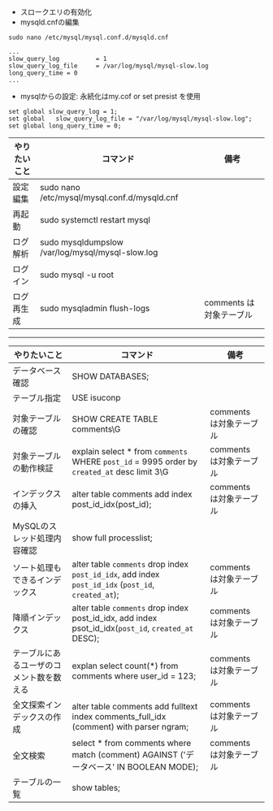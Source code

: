 - スロークエリの有効化
 - mysqld.cnfの編集
  ```
  sudo nano /etc/mysql/mysql.conf.d/mysqld.cnf

  ...
  slow_query_log          = 1
  slow_query_log_file     = /var/log/mysql/mysql-slow.log
  long_query_time = 0
  ...
  ```
 - mysqlからの設定: 永続化はmy.cof or set presist を使用
  ```
  set global slow_query_log = 1;
  set global   slow_query_log_file = "/var/log/mysql/mysql-slow.log";
  set global long_query_time = 0;
  ```

|  やりたいこと  |     コマンド      | 備考 |
| --- | ----------- | ------- |
| 設定編集    | sudo nano /etc/mysql/mysql.conf.d/mysqld.cnf |       |
| 再起動    | sudo systemctl restart mysql |       |
|  ログ解析   | sudo mysqldumpslow /var/log/mysql/mysql-slow.log |       |
| ログイン    | sudo mysql -u root |      |
| ログ再生成 | sudo mysqladmin flush-logs |  comments は対象テーブル |

---
|  やりたいこと  |     コマンド      | 備考 |
| --- | ----------- | ------- |
| データベース確認    | SHOW DATABASES; |   |
| テーブル指定    | USE isuconp |      |
| 対象テーブルの確認 | SHOW CREATE TABLE comments\G |  comments は対象テーブル |
| 対象テーブルの動作検証 | explain select * from `comments` WHERE `post_id` = 9995 order by `created_at` desc limit 3\G |  comments は対象テーブル |
| インデックスの挿入 | alter table comments add index post_id_idx(post_id); |  comments は対象テーブル |
| MySQLのスレッド処理内容確認 | show full processlist; |  |
| ソート処理もできるインデックス | alter table `comments` drop index `post_id_idx`, add index `post_id_idx` (`post_id`, `created_at`); |  comments は対象テーブル |
| 降順インデックス |  alter table `comments` drop index post_id_idx, add index psot_id_idx(`post_id`, `created_at` DESC); |  comments は対象テーブル |
| テーブルにあるユーザのコメント数を数える |   explan select count(*) from comments where user_id = 123; |  comments は対象テーブル |
| 全文探索インデックスの作成 | alter table comments add fulltext index comments_full_idx (comment) with parser ngram; |  comments は対象テーブル |
| 全文検索 |  select * from comments where match (comment) AGAINST ('データベース' IN BOOLEAN MODE); |  comments は対象テーブル |
| テーブルの一覧 |  show tables; |  |

